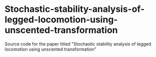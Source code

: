 # Stochastic-stability-analysis-of-legged-locomotion-using-unscented-transformation
Source code for the paper titled "Stochastic stability analysis of legged locomotion using unscented transformation"
